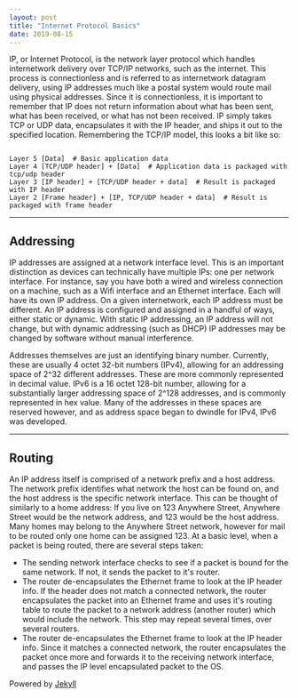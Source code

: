 ```yaml
---
layout: post
title: "Internet Protocol Basics"
date: 2019-08-15
---
```


IP, or Internet Protocol, is the network layer protocol which handles internetwork delivery over TCP/IP networks, such as the internet. This process is connectionless and is referred to as internetwork datagram delivery, using IP addresses much like a postal system would route mail using physical addresses. Since it is connectionless, it is important to remember that IP does not return information about what has been sent, what has been received, or what has not been received. IP simply takes TCP or UDP data, encapsulates it with the IP header, and ships it out to the specified location. Remembering the TCP/IP model, this looks a bit like so:  
```  

Layer 5 [Data]  # Basic application data  
Layer 4 [TCP/UDP header] + [Data]  # Application data is packaged with tcp/udp header  
Layer 3 [IP header] + [TCP/UDP header + data]  # Result is packaged with IP header  
Layer 2 [Frame header] + [IP, TCP/UDP header + data]  # Result is packaged with frame header

```  

<hr>
<h2>Addressing</h2>  
IP addresses are assigned at a network interface level. This is an important distinction as devices can technically have multiple IPs: one per network interface. For instance, say you have both a wired and wireless connection on a machine, such as a Wifi interface and an Ethernet interface. Each will have its own IP address. On a given internetwork, each IP address must be different. An IP address is configured and assigned in a handful of ways, either static or dynamic. With static IP addressing, an IP address will not change, but with dynamic addressing (such as DHCP) IP addresses may be changed by software without manual interference.  

Addresses themselves are just an identifying binary number. Currently, these are usually 4 octet 32-bit numbers (IPv4), allowing for an addressing space of 2^32 different addresses. These are more commonly represented in decimal value. IPv6 is a 16 octet 128-bit number, allowing for a substantially larger addressing space of 2^128 addresses, and is commonly represented in hex value. Many of the addresses in these spaces are reserved however, and as address space began to dwindle for IPv4, IPv6 was developed.  

<hr>  
<h2>Routing</h2>  
An IP address itself is comprised of a network prefix and a host address. The network prefix identifies what network the host can be found on, and the host address is the specific network interface. This can be thought of similarly to a home address: If you live on 123 Anywhere Street, Anywhere Street would be the network address, and 123 would be the host address. Many homes may belong to the Anywhere Street network, however for mail to be routed only one home can be assigned 123. At a basic level, when a packet is being routed, there are several steps taken:  

+ The sending network interface checks to see if a packet is bound for the same network. If not, it sends the packet to it's router.  
+ The router de-encapsulates the Ethernet frame to look at the IP header info. If the header does not match a connected network, the router encapsulates the packet into an Ethernet frame and uses it's routing table to route the packet to a network address (another router) which would include the network. This step may repeat several times, over several routers.  
+ The router de-encapsulates the Ethernet frame to look at the IP header info. Since it matches a connected network, the router encapsulates the packet once more and forwards it to the receiving network interface, and passes the IP level encapsulated packet to the OS.  

Powered by [Jekyll](http://jekyllrb.com)  
